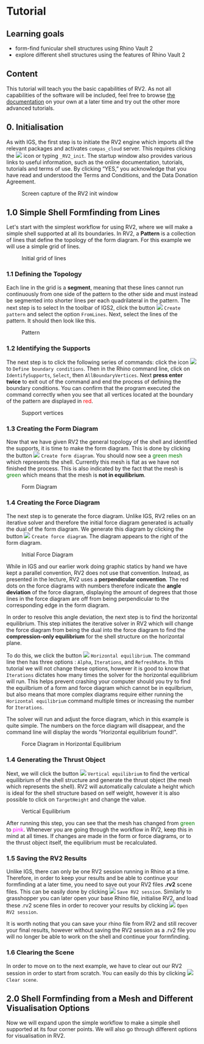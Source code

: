 # Tutorial



## Learning goals

* form-find funicular shell structures using Rhino Vault 2
* explore different shell structures using the features of Rhino Vault 2

## Content

This tutorial will teach you the basic capabilities of RV2. As not all capabilities of the software will be included, feel free to browse [the documentation](https://blockresearchgroup.gitbook.io/rv2/quick-start/tutorial) on your own  at a later time and try out the other more advanced tutorials. 

## 0. Initialisation

As with IGS, the first step is to initiate the RV2 engine which imports all the relevant packages and activates `compas_cloud` server. This requires clicking the ![](<../../.gitbook/assets/rv2_toolbar_init.png>) icon or typing `_RV2_init`. The startup window also provides various links to useful information, such as the online documentation, tutorials, tutorials and terms of use. By clicking “YES,” you acknowledge that you have read and understood the Terms and Conditions, and the Data Donation Agreement.

<figure><img src="../../.gitbook/assets/rv2_installRV2_init.png" alt=""><figcaption>Screen capture of the RV2 init window</figcaption></figure>


## 1.0 Simple Shell Formfinding from Lines

Let's start with the simplest workflow for using RV2, where we will make a simple shell supported at all its boundaries. In RV2, a **Pattern** is a collection of lines that define the topology of the form diagram. For this example we will use a simple grid of lines. 

<figure><img src="../../.gitbook/assets/rv2_tut_1_lines.png" alt=""><figcaption>Initial grid of lines</figcaption></figure>

### 1.1 Defining the Topology

Each line in the grid is a **segment**, meaning that these lines cannot run continuously from one side of the pattern to the other side and must instead be segmented into shorter lines per each quadrilateral in the pattern. The next step is to select In the toolbar of IGS2, click the button ![](<../../.gitbook/assets/rv2_toolbar_make_pattern.png>) `Create pattern` and select the option `FromLines`. Next, select the lines of the pattern. It should then look like this.

<figure><img src="../../.gitbook/assets/rv2_tut_1_pattern.png" alt=""><figcaption>Pattern</figcaption></figure>

### 1.2 Identifying the Supports

The next step is to click the following series of commands: click the icon ![](<../../.gitbook/assets/rv2_toolbar_define_boundaries.png>) to `Define boundary conditions`. Then in the Rhino command line, click on `IdentifySupports`, `Select`, then `AllBoundaryVertices`. Next **press enter twice** to exit out of the command and end the process of defining the boundary conditions. You can confirm that the program executed the command correctly when you see that all vertices located at the boundary of the pattern are displayed in <span style="color:red">red</span>.

<figure><img src="../../.gitbook/assets/rv2_tut_1_supports.png" alt=""><figcaption>Support vertices</figcaption></figure>

### 1.3 Creating the Form Diagram

Now that we have given RV2 the general topology of the shell and identified the supports, it is time to make the form diagram. This is done by clicking the button ![](<../../.gitbook/assets/rv2_toolbar_form_diagram.png>) `Create form diagram`. You should now see a <span style="color:green">green mesh</span> which represents the shell. Currently this mesh is flat as we have not finished the process. This is also indicated by the fact that the mesh is <span style="color:green">green</span> which means that the mesh is **not in equilibrium**.    

<figure><img src="../../.gitbook/assets/rv2_tut_1_formDiagram.png" alt=""><figcaption>Form Diagram</figcaption></figure>


### 1.4 Creating the Force Diagram

The next step is to generate the force diagram. Unlike IGS, RV2 relies on an iterative solver and therefore the initial force diagram generated is actually the dual of the form diagram. We generate this diagram by clicking the button ![](<../../.gitbook/assets/rv2_toolbar_force_diagram.png>) `Create force diagram`. The diagram appears to the right of the form diagram.

<figure><img src="../../.gitbook/assets/rv2_tut_1_forceDiagram.png" alt=""><figcaption>Initial Force Diagram</figcaption></figure>

While in IGS and our earlier work doing graphic statics by hand we have kept a parallel convention, RV2 does not use that convention. Instead, as presented in the lecture, RV2 uses a **perpendicular convention**. The red dots on the force diagrams with numbers therefore indicate the **angle deviation** of the force diagram, displaying the amount of degrees that those lines in the force diagram are off from being perpendicular to the corresponding edge in the form diagram.

In order to resolve this angle deviation, the next step is to find the horizontal equilibrium. This step initiates the iterative solver in RV2 which will change the force diagram from being the dual into the force diagram to find the **compression-only equilibrium** for the shell structure on the horizontal plane.

To do this, we click the button ![](<../../.gitbook/assets/rv2_toolbar_horiz_equilibrium.png>) `Horizontal equilibrium`. The command line then has three options : `Alpha`, `Iterations`, and `RefreshRate`. In this tutorial we will not change these options, however it is good to know that `Iterations` dictates how many times the solver for the horizontal equilibrium will run. This helps prevent crashing your computer should you try to find the equilbrium of a form and force diagram which cannot be in equilbrium, but also means that more complex diagrams require either running the `Horizontal equilibrium` command multiple times or increasing the number for `Iterations`.

The solver will run and adjust the force diagram, which in this example is quite simple. The numbers on the force diagram will disappear, and the command line will display the words "Horizontal equilibrium found!".

<figure><img src="../../.gitbook/assets/rv2_tut_1_horizEquilibrium.png" alt=""><figcaption>Force Diagram in Horizontal Equilibrium</figcaption></figure>

### 1.4 Generating the Thrust Object

Next, we will click the button ![](<../../.gitbook/rv2_toolbar_vert_equilibrium.png>) `Vertical equilibrium` to find the vertical equilibrium of the shell structure and generate the thrust object (the mesh which represents the shell). RV2 will automatically calculate a height which is ideal for the shell structure based on self weight, however it is also possible to click on `TargetHeight` and change the value. 


<figure><img src="../../.gitbook/assets/rv2_tut_1_verticalEquilibrium.png" alt=""><figcaption>Vertical Equilibrium</figcaption></figure>

After running this step, you can see that the mesh has changed from <span style="color:green">green</span> to <span style="color:magenta">pink</span>. Whenever you are going through the workflow in RV2, keep this in mind at all times. If changes are made in the form or force diagrams, or to the thrust object itself, the equilibrium must be recalculated.

### 1.5 Saving the RV2 Results

Unlike IGS, there can only be one RV2 session running in Rhino at a time. Therefore, in order to keep your results and be able to continue your formfinding at a later time, you need to save out your RV2 files **.rv2** scene files. This can be easily done by clicking ![](<../../.gitbook/assets/rv2_toolbar_save_scene.png>) `Save RV2 session`. Similarly to grasshopper you can later open your base Rhino file, initialise RV2, and load these .rv2 scene files in order to recover your results by clicking ![](<../../.gitbook/assets/rv2_toolbar_load_scene.png>) `Open RV2 session`.

It is worth noting that you can save your rhino file from RV2 and still recover your final results, however without saving the RV2 session as a .rv2 file you will no longer be able to work on the shell and continue your formfinding. 


### 1.6 Clearing the Scene

In order to move on to the next example, we have to clear out our RV2 session in order to start from scratch. You can easily do this by clicking ![](<../../.gitbook/assets/rv2_toolbar_clear_scene.png>) `Clear scene`.


## 2.0 Shell Formfinding from a Mesh and Different Visualisation Options

Now we will expand upon the simple workflow to make a simple shell supported at its four corner points. We will also go through different options for visualisation in RV2.

